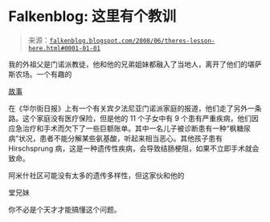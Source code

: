<!--yml

分类: 未分类

日期: 2024-05-12 23:11:06

-->

# Falkenblog: 这里有个教训

> 来源：[`falkenblog.blogspot.com/2008/06/theres-lesson-here.html#0001-01-01`](http://falkenblog.blogspot.com/2008/06/theres-lesson-here.html#0001-01-01)

我的外祖父是门诺派教徒，他和他的兄弟姐妹都融入了当地人，离开了他们的堪萨斯农场。一个有趣的

[故事](http://online.wsj.com/article/SB121460367338511945.html?mod=hps_us_inside_today)

在《华尔街日报》上有一个有关宾夕法尼亚门诺派家庭的报道，他们走了另外一条路。这个家庭没有医疗保险，但是他的 11 个子女中有 9 个患有严重疾病，他们因应急治疗和手术而欠下了一些巨额账单。其中一名儿子被诊断患有一种“枫糖尿病”状况，患者不能分解某些氨基酸，听起来相当恶心。其他孩子患有 Hirschsprung 病，这是一种遗传性疾病，会导致结肠梗阻，如果不立即手术就会致命。

阿米什社区可能没有太多的遗传多样性，但这家伙和他的

堂兄妹

你不必是个天才才能搞懂这个问题。
